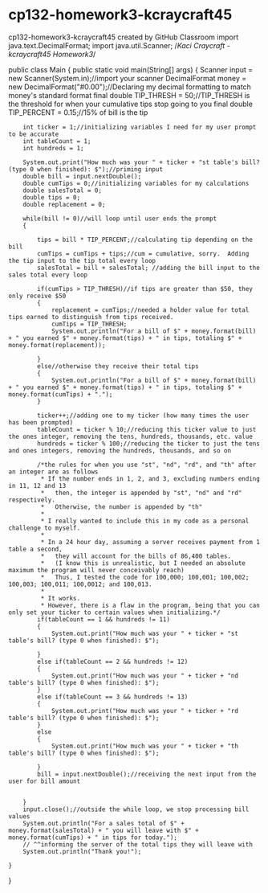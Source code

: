 # cp132-homework3-kcraycraft45
cp132-homework3-kcraycraft45 created by GitHub Classroom
import java.text.DecimalFormat;
import java.util.Scanner;
/*Kaci Craycraft - kcraycraft45
    Homework3*/

public class Main
{
    public static void main(String[] args)
    {
        Scanner input = new Scanner(System.in);//import your scanner
        DecimalFormat money = new DecimalFormat("#0.00");//Declaring my decimal formatting to match money's standard format
        final double TIP_THRESH = 50;//TIP_THRESH is the threshold for when your cumulative tips stop going to you
        final double TIP_PERCENT = 0.15;//15% of bill is the tip

        int ticker = 1;//initializing variables I need for my user prompt to be accurate
        int tableCount = 1;
        int hundreds = 1;

        System.out.print("How much was your " + ticker + "st table's bill? (type 0 when finished): $");//priming input
        double bill = input.nextDouble();
        double cumTips = 0;//initializing variables for my calculations
        double salesTotal = 0;
        double tips = 0;
        double replacement = 0;

        while(bill != 0)//will loop until user ends the prompt
        {

            tips = bill * TIP_PERCENT;//calculating tip depending on the bill
            cumTips = cumTips + tips;//cum = cumulative, sorry.  Adding the tip input to the tip total every loop
            salesTotal = bill + salesTotal; //adding the bill input to the sales total every loop

            if(cumTips > TIP_THRESH)//if tips are greater than $50, they only receive $50
            {
                replacement = cumTips;//needed a holder value for total tips earned to distinguish from tips received.
                cumTips = TIP_THRESH;
                System.out.println("For a bill of $" + money.format(bill) + " you earned $" + money.format(tips) + " in tips, totaling $" + money.format(replacement));

            }
            else//otherwise they receive their total tips
            {
                System.out.println("For a bill of $" + money.format(bill) + " you earned $" + money.format(tips) + " in tips, totaling $" + money.format(cumTips) + ".");
            }

            ticker++;//adding one to my ticker (how many times the user has been prompted)
            tableCount = ticker % 10;//reducing this ticker value to just the ones integer, removing the tens, hundreds, thousands, etc. value
            hundreds = ticker % 100;//reducing the ticker to just the tens and ones integers, removing the hundreds, thousands, and so on

            /*the rules for when you use "st", "nd", "rd", and "th" after an integer are as follows
             * If the number ends in 1, 2, and 3, excluding numbers ending in 11, 12 and 13
             *   then, the integer is appended by "st", "nd" and "rd" respectively.
             *   Otherwise, the number is appended by "th"
             *
             * I really wanted to include this in my code as a personal challenge to myself.
             *
             * In a 24 hour day, assuming a server receives payment from 1 table a second,
             *   they will account for the bills of 86,400 tables.
             *   (I know this is unrealistic, but I needed an absolute maximum the program will never conceivably reach)
             *   Thus, I tested the code for 100,000; 100,001; 100,002; 100,003; 100,011; 100,0012; and 100,013.
             *
             * It works.
             * However, there is a flaw in the program, being that you can only set your ticker to certain values when initializing.*/
            if(tableCount == 1 && hundreds != 11)
            {
                System.out.print("How much was your " + ticker + "st table's bill? (type 0 when finished): $");

            }
            else if(tableCount == 2 && hundreds != 12)
            {
                System.out.print("How much was your " + ticker + "nd table's bill? (type 0 when finished): $");
            }
            else if(tableCount == 3 && hundreds != 13)
            {
                System.out.print("How much was your " + ticker + "rd table's bill? (type 0 when finished): $");
            }
            else
            {
                System.out.print("How much was your " + ticker + "th table's bill? (type 0 when finished): $");

            }
            bill = input.nextDouble();//receiving the next input from the user for bill amount


        }
        input.close();//outside the while loop, we stop processing bill values
        System.out.println("For a sales total of $" + money.format(salesTotal) + " you will leave with $" + money.format(cumTips) + " in tips for today.");
        // ^^informing the server of the total tips they will leave with
        System.out.println("Thank you!");

    }
}
